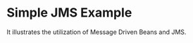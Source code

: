 Simple JMS Example
==========================================================================

It illustrates the utilization of Message Driven Beans and JMS. 
